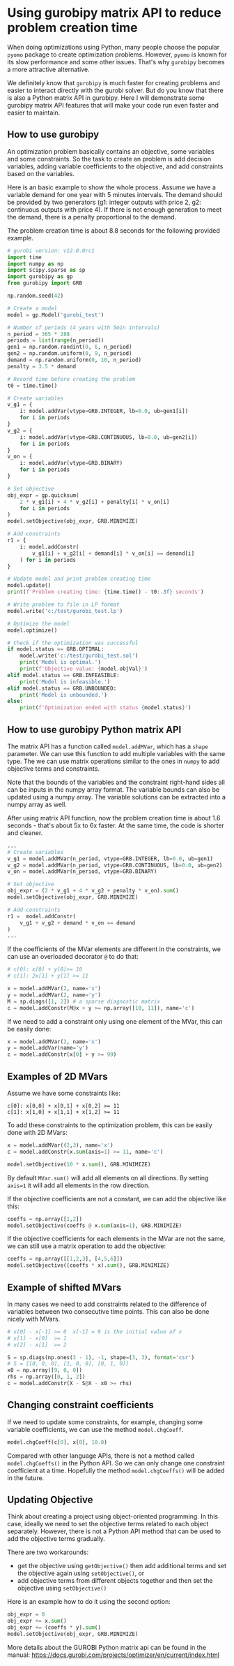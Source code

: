 # Using gurobipy matrix API to reduce problem creation time

When doing optimizations using Python, many people choose the popular `pyomo` package to create optimization problems. However, `pyomo` is known for its slow performance and some other issues. That's why `gurobipy` becomes a more attractive alternative.

We definitely know that `gurobipy` is much faster for creating problems and easier to interact directly with the gurobi solver. But do you know that there is also a Python matrix API in gurobipy. Here I will demonstrate some gurobipy matrix API features that will make your code run even faster and easier to maintain.

## How to use gurobipy
An optimization problem basically contains an objective, some variables and some constraints. So the task to create an problem is add decision variables, adding variable coefficients to the objective, and add constraints based on the variables.

Here is an basic example to show the whole process. Assume we have a variable demand for one year with 5 minutes intervals. The demand should be provided by two generators (g1: integer outputs with price 2, g2: continuous outputs with price 4). If there is not enough generation to meet the demand, there is a penalty proportional to the demand.

The problem creation time is about 8.8 seconds for the following provided example.

```py
# gurobi version: v12.0.0rc1
import time
import numpy as np
import scipy.sparse as sp
import gurobipy as gp
from gurobipy import GRB

np.random.seed(42)

# Create a model
model = gp.Model('gurobi_test')

# Number of periods (4 years with 5min intervals)
n_period = 365 * 288
periods = list(range(n_period))
gen1 = np.random.randint(0, 6, n_period)
gen2 = np.random.uniform(0, 9, n_period)
demand = np.random.uniform(0, 10, n_period)
penalty = 3.5 * demand

# Record time before creating the problem
t0 = time.time()

# Create variables
v_g1 = {
    i: model.addVar(vtype=GRB.INTEGER, lb=0.0, ub=gen1[i])
    for i in periods
}
v_g2 = {
    i: model.addVar(vtype=GRB.CONTINUOUS, lb=0.0, ub=gen2[i])
    for i in periods
}
v_on = {
    i: model.addVar(vtype=GRB.BINARY)
    for i in periods
}

# Set objective
obj_expr = gp.quicksum(
    2 * v_g1[i] + 4 * v_g2[i] + penalty[i] * v_on[i]
    for i in periods
)
model.setObjective(obj_expr, GRB.MINIMIZE)

# Add constraints
r1 = {
    i: model.addConstr(
        v_g1[i] + v_g2[i] + demand[i] * v_on[i] == demand[i]
    ) for i in periods
}

# Update model and print problem creating time
model.update()
print(f'Problem creating time: {time.time() - t0:.3f} seconds')

# Write problem to file in LP format
model.write('c:/test/gurobi_test.lp')

# Optimize the model
model.optimize()

# Check if the optimization was successful
if model.status == GRB.OPTIMAL:
    model.write('c:/test/gurobi_test.sol')
    print('Model is optimal.')
    print(f'Objective value: {model.objVal}')
elif model.status == GRB.INFEASIBLE:
    print('Model is infeasible.')
elif model.status == GRB.UNBOUNDED:
    print('Model is unbounded.')
else:
    print(f'Optimization ended with status {model.status}')
```

## How to use gurobipy Python matrix API
The matrix API has a function called `model.addMVar`, which has a `shape` parameter. We can use this function to add multiple variables with the same type. The we can use matrix operations similar to the ones in `numpy` to add objective terms and constraints.

Note that the bounds of the variables and the constraint right-hand sides all can be inputs in the numpy array format. The variable bounds can also be updated using a numpy array. The variable solutions can be extracted into a numpy array as well.

After using matrix API function, now the problem creation time is about 1.6 seconds - that's about 5x to 6x faster. At the same time, the code is shorter and cleaner.
```py
...
# Create variables
v_g1 = model.addMVar(n_period, vtype=GRB.INTEGER, lb=0.0, ub=gen1)
v_g2 = model.addMVar(n_period, vtype=GRB.CONTINUOUS, lb=0.0, ub=gen2)
v_on = model.addMVar(n_period, vtype=GRB.BINARY)

# Set objective
obj_expr = (2 * v_g1 + 4 * v_g2 + penalty * v_on).sum()
model.setObjective(obj_expr, GRB.MINIMIZE)

# Add constraints
r1 =  model.addConstr(
    v_g1 + v_g2 + demand * v_on == demand
)
...
```

If the coefficients of the MVar elements are different in the constraints, we can use an overloaded decorator `@` to do that:
```py
# c[0]: x[0] + y[0]>= 10
# c[1]: 2x[1] + y[1] >= 11

x = model.addMVar(2, name='x')
y = model.addMVar(2, name='y')
M = sp.diags([1, 2]) # a sparse diagnostic matrix
c = model.addConstr(M@x + y >= np.array([10, 11]), name='c')
```

If we need to add a constraint only using one element of the MVar, this can be easily done:
```py
x = model.addMVar(2, name='x')
y = model.addVar(name='y')
c = model.addConstr(x[0] + y >= 99)
```

## Examples of 2D MVars
Assume we have some constraints like:
```
c[0]: x[0,0] + x[0,1] + x[0,2] >= 11
c[1]: x[1,0] + x[1,1] + x[1,2] >= 11
```

To add these constraints to the optimization problem, this can be easily done with 2D MVars:
```py
x = model.addMVar((2,3), name='x')
c = model.addConstr(x.sum(axis=1) >= 11, name='c')

model.setObjective(10 * x.sum(), GRB.MINIMIZE)
```

By default `MVar.sum()` will add all elements on all directions. By setting `axis=1` it will add all elements in the row direction.

If the objective coefficients are not a constant, we can add the objective like this:
```py
coeffs = np.array([1,2])
model.setObjective(coeffs @ x.sum(axis=1), GRB.MINIMIZE)
```

If the objective coefficients for each elements in the MVar are not the same, we can still use a matrix operation to add the objective:
```py
coeffs = np.array([[1,2,3], [4,5,6]])
model.setObjective((coeffs * x).sum(), GRB.MINIMIZE)
```

## Example of shifted MVars
In many cases we need to add constraints related to the difference of variables between two consecutive time points. This can also be done nicely with MVars.

```py
# x[0] - x[-1] >= 0  x[-1] = 9 is the initial value of x
# x[1] - x[0]  >= 1
# x[2] - x[1]  >= 2

S = sp.diags(np.ones(3 - 1), -1, shape=(3, 3), format='csr')
# S = [[0, 0, 0], [1, 0, 0], [0, 1, 0]]
x0 = np.array([9, 0, 0])
rhs = np.array([0, 1, 2])
c = model.addConstr(X - S@X - x0 >= rhs)
```

## Changing constraint coefficients
If we need to update some constraints, for example, changing some variable coefficients, we can use the method `model.chgCoeff`.
```py
model.chgCoeff(c[0], x[0], 10.0)
```

Compared with other language APIs, there is not a method called `model.chgCoeffs()` in the Python API. So we can only change one constraint coefficient at a time. Hopefully the method `model.chgCoeffs()` will be added in the future.

## Updating Objective
Think about creating a project using object-oriented programming. In this case, ideally we need to set the objective terms related to each object separately. However, there is not a Python API method that can be used to add the objective terms gradually.

There are two workarounds:
- get the objective using `getObjective()` then add additional terms and set the objective again using `setObjective()`, or
- add objective terms from different objects together and then set the objective using `setObjective()`

Here is an example how to do it using the second option:
```py
obj_expr = 0
obj_expr += x.sum()
obj_expr += (coeffs * y).sum()
model.setObjective(obj_expr, GRB.MINIMIZE)
```

More details about the GUROBI Python matrix api can be found in the manual: https://docs.gurobi.com/projects/optimizer/en/current/index.html
